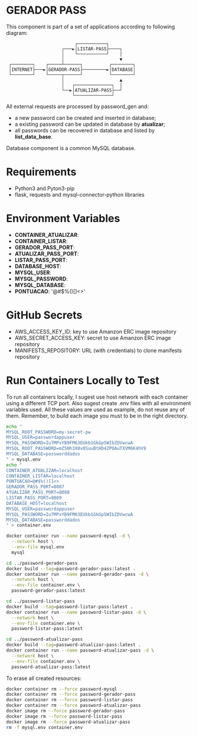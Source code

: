 # GERADOR PASS
This component is part of a set of applications according to following diagram:

```
                          ┌───────────┐
                     ┌───►│LISTAR-PASS├────┐
                     │    └───────────┘    │
                     │                     ▼
 ┌────────┐    ┌─────┴──────┐          ┌────────┐
 │INTERNET├───►│GERADOR-PASS├─────────►│DATABASE│
 └────────┘    └─────┬──────┘          └────────┘
                     │                     ▲
                     │   ┌──────────────┐  │
                     └──►│ATUALIZAR-PASS├──┘
                         └──────────────┘
```

All external requests are processed by password_gen and:
- a new password can be created and inserted in database;
- a existing password can be updated in database by **atualizar**;
- all passwords can be recovered in database and listed by **list_data_base**.

Database component is a common MySQL database.

# Requirements
- Python3 and Pyton3-pip
- flask, requests and mysql-connector-python libraries

# Environment Variables

- **CONTAINER_ATUALIZAR**:
- **CONTAINER_LISTAR**:
- **GERADOR_PASS_PORT**:
- **ATUALIZAR_PASS_PORT**:
- **LISTAR_PASS_PORT**:
- **DATABASE_HOST**:
- **MYSQL_USER**: 
- **MYSQL_PASSWORD**: 
- **MYSQL_DATABASE**: 
- **PONTUACAO**: '@#$%()[]<>'

# GitHub Secrets
- AWS_ACCESS_KEY_ID: key to use Amanzon ERC image repository
- AWS_SECRET_ACCESS_KEY: secret to use Amanzon ERC image repository
- MANIFESTS_REPOSITORY: URL (with credentials) to clone manifests repository

# Run Containers Locally to Test

To run all containers locally, I sugest use host network with each container
using a different TCP port. Also sugest create .env files with all environment
variables used. All these values are used as example, do not reuse any of them.
Remember, to build each image you must to be in the right directory.
```bash
echo "
MYSQL_ROOT_PASSWORD=my-secret-pw
MYSQL_USER=passwordappuser 
MYSQL_PASSWORD=Iu7MPxYB9FM63EUkb1GkGpSWIbZDVwcwA 
MYSQL_ROOT_PASSWORD=mZ5Nh3X0v0SuuBtHD4ZPOAuTXVM6K4hV9 
MYSQL_DATABASE=passworddados
" > mysql.env
echo "
CONTAINER_ATUALIZAR=localhost
CONTAINER_LISTAR=localhost
PONTUACAO=@#$%()[]<>
GERADOR_PASS_PORT=8087
ATUALIZAR_PASS_PORT=8088
LISTAR_PASS_PORT=8089
DATABASE_HOST=localhost
MYSQL_USER=passwordappuser
MYSQL_PASSWORD=Iu7MPxYB9FM63EUkb1GkGpSWIbZDVwcwA
MYSQL_DATABASE=passworddados
" > container.env

docker container run --name password-mysql -d \
  --network host \
  --env-file mysql.env
  mysql

cd ../password-gerador-pass
docker build --tag=password-gerador-pass:latest .
docker container run --name password-gerador-pass -d \
  --network host \
  --env-file container.env \
  password-gerador-pass:latest

cd ../password-listar-pass
docker build --tag=password-listar-pass:latest .
docker container run --name password-listar-pass -d \
  --network host \
  --env-file container.env \
  password-listar-pass:latest

cd ../password-atualizar-pass
docker build --tag=password-atualizar-pass:latest .
docker container run --name password-atualizar-pass -d \
  --network host \
  --env-file container.env \
  password-atualizar-pass:latest
```

To erase all created resources:
```bash
docker container rm --force password-mysql
docker container rm --force password-gerador-pass
docker container rm --force password-listar-pass
docker container rm --force password-atualizar-pass
docker image rm --force password-gerador-pass
docker image rm --force password-listar-pass
docker image rm --force password-atualizar-pass
rm -f mysql.env container.env
```
